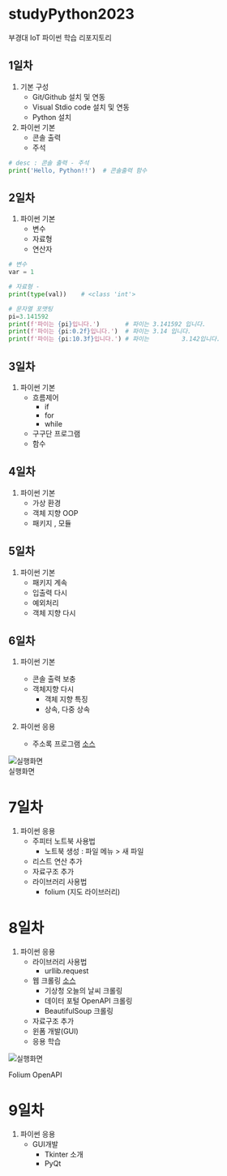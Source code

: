 # studyPython2023
부경대 IoT 파이썬 학습 리포지토리 

## 1일차 
1. 기본 구성 
    - Git/Github 설치 및 연동
    - Visual Stdio code 설치 및 연동
    - Python 설치
2. 파이썬 기본
    - 콘솔 출력
    - 주석

``` python 
# desc : 콘솔 출력 - 주석 
print('Hello, Python!!')  # 콘솔출력 함수
```

## 2일차
1. 파이썬 기본 
    - 변수 
    - 자료형 
    - 연산자 

 ``` python 
# 변수
var = 1

# 자료형 -
 print(type(val))    # <class 'int'>

# 문자열 포맷팅   
pi=3.141592
print(f'파이는 {pi}입니다.')       # 파이는 3.141592 입니다. 
print(f'파이는 {pi:0.2f}입니다.')  # 파이는 3.14 입니다.
print(f'파이는 {pi:10.3f}입니다.') # 파이는         3.142입니다.
```
## 3일차 
1. 파이썬 기본 
    - 흐름제어 
        - if
        - for
        - while
    - 구구단 프로그램 
    - 함수 

## 4일차 
1. 파이썬 기본 
    - 가상 환경 
    - 객체 지향  OOP
    - 패키지 , 모듈 

## 5일차 
1. 파이썬 기본
    - 패키지 계속
    - 입출력 다시
    - 예외처리 
    - 객체 지향 다시 

## 6일차 
1. 파이썬 기본
    - 콘솔 출력 보충 
    - 객체지향 다시 
        - 객체 지향 특징
        - 상속, 다중 상속

2. 파이썬 응용
    - 주소록 프로그램 [소스](https://github.com/jangsihyeon/studyPython2023/blob/main/Project/address_app.py)
    
![실행화면](https://github.com/jangsihyeon/studyPython2023/blob/main/images/address_app.png?raw=true)    
실행화면

# 7일차
1. 파이썬 응용
    - 주피터 노트북 사용법
        - 노트북 생성 : 파일 메뉴 > 새 파일 
    - 리스트 연산 추가
    - 자료구조 추가
    - 라이브러리 사용법
        - folium (지도 라이브러리)

# 8일차 
1. 파이썬 응용
    - 라이브러리 사용법
        - urllib.request
    - 웹 크롤링  [소스](https://github.com/jangsihyeon/studyPython2023/blob/main/Day08/code44_web_crawling_tutorial.ipynb)
        - 기상청 오늘의 날씨 크롤링
        - 데이터 포털 OpenAPI 크롤링
        - BeautifulSoup 크롤링
    - 자료구조 추가 
    - 윈폼 개발(GUI)
    - 응용 학습 
    
![실행화면](https://raw.githubusercontent.com/jangsihyeon/studyPython2023/0f5cb9e6476feea46fdf5b1417c4ac1d14d36e45/images/jupyter_folium.png) 

Folium OpenAPI 

# 9일차 
1. 파이썬 응용
    - GUI개발
        - Tkinter 소개 
        - PyQt

